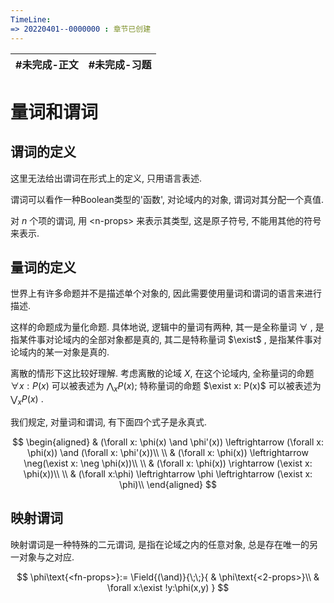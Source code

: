 ```yaml
---
TimeLine: 
=> 20220401--0000000 : 章节已创建
---
```

| #未完成-正文 | #未完成-习题 |
| ------------ | ------------ |


# 量词和谓词

## 谓词的定义

这里无法给出谓词在形式上的定义, 只用语言表述. 

谓词可以看作一种Boolean类型的'函数', 对论域内的对象, 谓词对其分配一个真值. 

对 $n$ 个项的谓词, 用 $\text{<n-props>}$ 来表示其类型, 这是原子符号, 不能用其他的符号来表示. 

## 量词的定义

世界上有许多命题并不是描述单个对象的, 因此需要使用量词和谓词的语言来进行描述. 

这样的命题成为量化命题. 具体地说, 逻辑中的量词有两种, 其一是全称量词 $\forall$ , 是指某件事对论域内的全部对象都是真的, 其二是特称量词 $\exist$ , 是指某件事对论域内的某一对象是真的. 

离散的情形下这比较好理解. 考虑离散的论域 $X$, 在这个论域内, 全称量词的命题 $\forall x: P(x)$ 可以被表述为 $\bigwedge_x P(x)$; 特称量词的命题 $\exist x: P(x)$ 可以被表述为 $\bigvee_x P(x)$ . 

我们规定, 对量词和谓词, 有下面四个式子是永真式. 

$$
\begin{aligned}
& (\forall x: \phi(x) \and \phi'(x)) \leftrightarrow (\forall x: \phi(x)) \and (\forall x: \phi'(x))\\
\\
& (\forall x: \phi(x)) \leftrightarrow \neg(\exist x: \neg \phi(x))\\
\\
& (\forall x: \phi(x)) \rightarrow (\exist x: \phi(x))\\
\\
& (\forall x:\phi) \leftrightarrow \phi \leftrightarrow (\exist x: \phi)\\
\end{aligned}
$$


## 映射谓词

映射谓词是一种特殊的二元谓词, 是指在论域之内的任意对象, 总是存在唯一的另一对象与之对应. 

$$
\phi\text{<fn-props>}:=
\Field{(\and)}{\;\;}{
    & \phi\text{<2-props>}\\
    & \forall x:\exist !y:\phi(x,y)
}
$$
